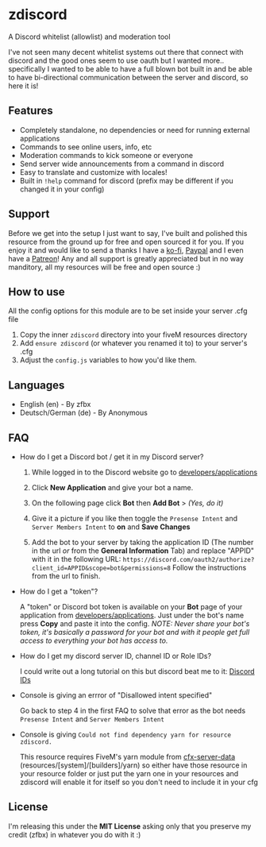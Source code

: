 # zdiscord
A Discord whitelist (allowlist) and moderation tool

I've not seen many decent whitelist systems out there that connect with discord and the good ones seem to use oauth but I wanted more.. specifically I wanted to be able to have a full blown bot built in and be able to have bi-directional communication between the server and discord, so here it is!

## Features

- Completely standalone, no dependencies or need for running external applications
- Commands to see online users, info, etc
- Moderation commands to kick someone or everyone
- Send server wide announcements from a command in discord
- Easy to translate and customize with locales!
- Built in `!help` command for discord (prefix may be different if you changed it in your config)

## Support

Before we get into the setup I just want to say, I've built and polished this resource from the ground up for free and open sourced it for you. If you enjoy it and would like to send a thanks I have a [ko-fi](https://ko-fi.com/zfbx8), [Paypal](https://paypal.me/zfbx) and I even have a [Patreon](https://www.patreon.com/zfbx)! Any and all support is greatly appreciated but in no way manditory, all my resources will be free and open source :)


## How to use

All the config options for this module are to be set inside your server .cfg file

1. Copy the inner `zdiscord` directory into your fiveM resources directory
2. Add `ensure zdiscord` (or whatever you renamed it to) to your server's .cfg
3. Adjust the `config.js` variables to how you'd like them.


## Languages

- English (en) - By zfbx
- Deutsch/German (de) - By Anonymous


## FAQ

- How do I get a Discord bot / get it in my Discord server?

    1. While logged in to the Discord website go to [developers/applications](https://discord.com/developers/applications)

    2. Click **New Application** and give your bot a name.

    3. On the following page click **Bot** then **Add Bot** > *(Yes, do it)*

    4. Give it a picture if you like then toggle the `Presense Intent` and `Server Members Intent` to **on** and **Save Changes**

    5. Add the bot to your server by taking the application ID (The number in the url *or* from the **General Information** Tab) and replace "APPID" with it in the following URL: `https://discord.com/oauth2/authorize?client_id=APPID&scope=bot&permissions=8` Follow the instructions from the url to finish.


- How do I get a "token"?

    A "token" or Discord bot token is available on your **Bot** page of your application from [developers/applications](https://discord.com/developers/applications). Just under the bot's name press **Copy** and paste it into the config. *NOTE: Never share your bot's token, it's basically a password for your bot and with it people get full access to everything your bot has access to.*


- How do I get my discord server ID, channel ID or Role IDs?

    I could write out a long tutorial on this but discord beat me to it: [Discord IDs](https://support.discord.com/hc/en-us/articles/206346498-Where-can-I-find-my-User-Server-Message-ID-)


- Console is giving an errror of "Disallowed intent specified"

    Go back to step 4 in the first FAQ to solve that error as the bot needs `Presense Intent` and `Server Members Intent`
    
- Console is giving `Could not find dependency yarn for resource zdiscord.`

    This resource requires FiveM's yarn module from [cfx-server-data](https://github.com/citizenfx/cfx-server-data) (resources/[system]/[builders]/yarn) so either have those resource in your resource folder or just put the yarn one in your resources and zdiscord will enable it for itself so you don't need to include it in your cfg


## License

I'm releasing this under the **MIT License** asking only that you preserve my credit (zfbx) in whatever you do with it :)
